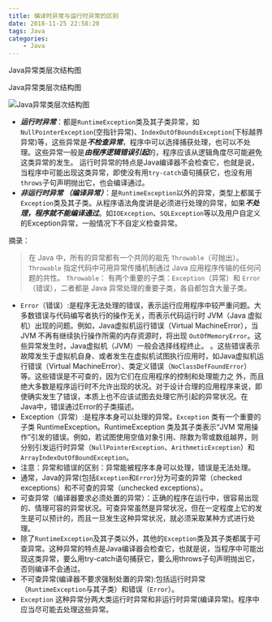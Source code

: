 ```yaml
---
title: 编译时异常与运行时异常的区别
date: 2018-11-25 22:58:20
tags: Java
categories:
	- Java
---
```


Java异常类层次结构图

<!-- more -->

Java异常类层次结构图

![Java异常类层次结构图](http://img.my.csdn.net/uploads/201211/27/1354020417_5176.jpg)

- ***运行时异常***：都是```RuntimeException```类及其子类异常，如```NullPointerException```(空指针异常)、```IndexOutOfBoundsException```(下标越界异常)等，这些异常是***不检查异常***，程序中可以选择捕获处理，也可以不处理。这些异常一般是***由程序逻辑错误引起***的，程序应该从逻辑角度尽可能避免这类异常的发生。
  运行时异常的特点是Java编译器不会检查它，也就是说，当程序中可能出现这类异常，即使没有用```try-catch```语句捕获它，也没有用```throws```子句声明抛出它，也会编译通过。
- ***非运行时异常 （编译异常）***：是```RuntimeException```以外的异常，类型上都属于```Exception```类及其子类。从程序语法角度讲是必须进行处理的异常，如果***不处理，程序就不能编译通过***。如```IOException```、```SQLException```等以及用户自定义的Exception异常，一般情况下不自定义检查异常。


摘录：

> 在 Java 中，所有的异常都有一个共同的祖先 ```Throwable```（可抛出）。```Throwable``` 指定代码中可用异常传播机制通过 Java 应用程序传输的任何问题的共性。
```Throwable```： 有两个重要的子类：```Exception```（异常）和 ```Error```（错误），二者都是 Java 异常处理的重要子类，各自都包含大量子类。
- ```Error```（错误）:是程序无法处理的错误，表示运行应用程序中较严重问题。大多数错误与代码编写者执行的操作无关，而表示代码运行时 JVM（Java 虚拟机）出现的问题。例如，Java虚拟机运行错误（Virtual MachineError），当 JVM 不再有继续执行操作所需的内存资源时，将出现 ```OutOfMemoryError```。这些异常发生时，Java虚拟机（JVM）一般会选择线程终止。
。这些错误表示故障发生于虚拟机自身、或者发生在虚拟机试图执行应用时，如Java虚拟机运行错误（Virtual MachineError）、类定义错误（```NoClassDefFoundError```）等。这些错误是不可查的，因为它们在应用程序的控制和处理能力之 外，而且绝大多数是程序运行时不允许出现的状况。对于设计合理的应用程序来说，即使确实发生了错误，本质上也不应该试图去处理它所引起的异常状况。在 Java中，错误通过Error的子类描述。
- Exception（异常）:是程序本身可以处理的异常。```Exception``` 类有一个重要的子类 RuntimeException。RuntimeException 类及其子类表示“JVM 常用操作”引发的错误。例如，若试图使用空值对象引用、除数为零或数组越界，则分别引发运行时异常（```NullPointerException```、```ArithmeticException```）和 ```ArrayIndexOutOfBoundException```。
- 注意：异常和错误的区别：异常能被程序本身可以处理，错误是无法处理。
- 通常，Java的异常(包括```Exception```和```Error```)分为可查的异常（checked exceptions）和不可查的异常（unchecked exceptions）。
- 可查异常（编译器要求必须处置的异常）：正确的程序在运行中，很容易出现的、情理可容的异常状况。可查异常虽然是异常状况，但在一定程度上它的发生是可以预计的，而且一旦发生这种异常状况，就必须采取某种方式进行处理。
- 除了```RuntimeException```及其子类以外，其他的```Exception```类及其子类都属于可查异常。这种异常的特点是Java编译器会检查它，也就是说，当程序中可能出现这类异常，要么用try-catch语句捕获它，要么用throws子句声明抛出它，否则编译不会通过。
- 不可查异常(编译器不要求强制处置的异常):包括运行时异常（```RuntimeException```与其子类）和错误（```Error```）。
- ```Exception``` 这种异常分两大类运行时异常和非运行时异常(编译异常)。程序中应当尽可能去处理这些异常。
